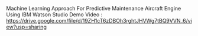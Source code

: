 Machine Learning Approach For Predictive Maintenance Aircraft Engine Using IBM Watson Studio
Demo Video : https://drive.google.com/file/d/19ZH1cT6zDBOh3rghtJHVWg7tBQ9VVN_6/view?usp=sharing
